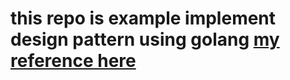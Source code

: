 # this repo is example implement design pattern using golang <a href="https://refactoring.guru/design-patterns/"> my reference here</a>

